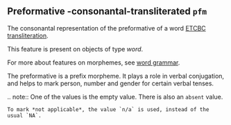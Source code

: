 Preformative -consonantal-transliterated `pfm`
-------------------------------------------------------------------------------------

The consonantal representation of the preformative of a word
[ETCBC transliteration](https://shebanq.ancient-data.org/shebanq/static/docs/ETCBC4-transcription.pdf).

This feature is present on objects of type *word*.

For more about features on morphemes, see [word grammar](wordgrammar).

The preformative is a prefix morpheme. It plays a role in verbal conjugation, and helps
to mark person, number and gender for certain verbal tenses.

.. note::
    One of the values is the empty value. There is also an `absent` value.

    To mark *not applicable*, the value `n/a` is used, instead of the usual `NA`.

